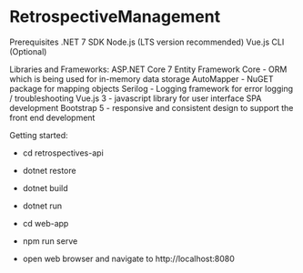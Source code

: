 # RetrospectiveManagement

Prerequisites
.NET 7 SDK
Node.js (LTS version recommended)
Vue.js CLI (Optional)

Libraries and Frameworks:
ASP.NET Core 7
Entity Framework Core - ORM which is being used for in-memory data storage
AutoMapper - NuGET package for mapping objects
Serilog - Logging framework for error logging / troubleshooting
Vue.js 3 - javascript library for user interface SPA development
Bootstrap 5 - responsive and consistent design to support the front end development

Getting started:

- cd retrospectives-api
- dotnet restore
- dotnet build
- dotnet run

- cd web-app
- npm run serve

- open web browser and navigate to http://localhost:8080
